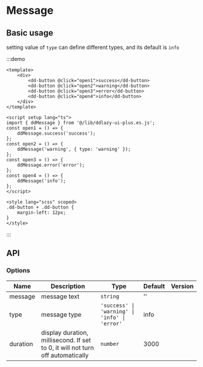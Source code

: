 # Message

## Basic usage

setting value of `type` can define different types, and its default is `info`

:::demo

```vue
<template>
	<div>
		<dd-button @click="open1">success</dd-button>
		<dd-button @click="open2">warning</dd-button>
		<dd-button @click="open3">error</dd-button>
		<dd-button @click="open4">info</dd-button>
	</div>
</template>

<script setup lang="ts">
import { ddMessage } from '@/lib/ddlazy-ui-plus.es.js';
const open1 = () => {
	ddMessage.success('success');
};
const open2 = () => {
	ddMessage('warning', { type: 'warning' });
};
const open3 = () => {
	ddMessage.error('error');
};
const open4 = () => {
	ddMessage('info');
};
</script>

<style lang="scss" scoped>
.dd-button + .dd-button {
	margin-left: 12px;
}
</style>
```

:::

## API

### Options

| Name     | Description                                                                    | Type                                          | Default | Version |
| -------- | ------------------------------------------------------------------------------ | --------------------------------------------- | ------- | ------- |
| message  | message text                                                                   | `string`                                      | ''      |
| type     | message type                                                                   | `'success' \| 'warning' \| 'info' \| 'error'` | info    |
| duration | display duration, millisecond. If set to 0, it will not turn off automatically | `number`                                      | 3000    |
